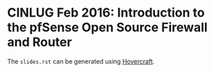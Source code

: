 # CINLUG Feb 2016: Introduction to the pfSense Open Source Firewall and Router

The `slides.rst` can be generated using [Hovercraft](http://hovercraft.readthedocs.io).
